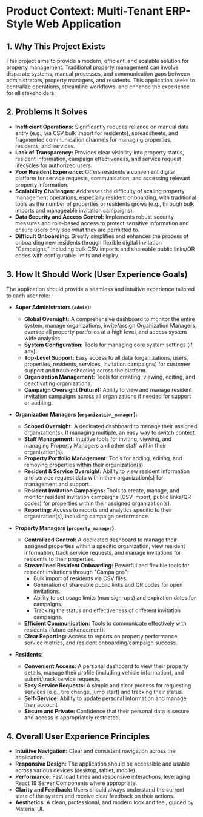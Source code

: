 # Product Context: Multi-Tenant ERP-Style Web Application

## 1. Why This Project Exists

This project aims to provide a modern, efficient, and scalable solution for property management. Traditional property management can involve disparate systems, manual processes, and communication gaps between administrators, property managers, and residents. This application seeks to centralize operations, streamline workflows, and enhance the experience for all stakeholders.

## 2. Problems It Solves

*   **Inefficient Operations:** Significantly reduces reliance on manual data entry (e.g., via CSV bulk import for residents), spreadsheets, and fragmented communication channels for managing properties, residents, and services.
*   **Lack of Transparency:** Provides clear visibility into property status, resident information, campaign effectiveness, and service request lifecycles for authorized users.
*   **Poor Resident Experience:** Offers residents a convenient digital platform for service requests, communication, and accessing relevant property information.
*   **Scalability Challenges:** Addresses the difficulty of scaling property management operations, especially resident onboarding, with traditional tools as the number of properties or residents grows (e.g., through bulk imports and manageable invitation campaigns).
*   **Data Security and Access Control:** Implements robust security measures and role-based access to protect sensitive information and ensure users only see what they are permitted to.
*   **Difficult Onboarding:** Greatly simplifies and enhances the process of onboarding new residents through flexible digital invitation "Campaigns," including bulk CSV imports and shareable public links/QR codes with configurable limits and expiry.

## 3. How It Should Work (User Experience Goals)

The application should provide a seamless and intuitive experience tailored to each user role:

*   **Super Administrators (`admin`):**
    *   **Global Oversight:** A comprehensive dashboard to monitor the entire system, manage organizations, invite/assign Organization Managers, oversee all property portfolios at a high level, and access system-wide analytics.
    *   **System Configuration:** Tools for managing core system settings (if any).
    *   **Top-Level Support:** Easy access to all data (organizations, users, properties, residents, services, invitation campaigns) for customer support and troubleshooting across the platform.
    *   **Organization Management:** Tools for creating, viewing, editing, and deactivating organizations.
    *   **Campaign Oversight (Future):** Ability to view and manage resident invitation campaigns across all organizations if needed for support or auditing.

*   **Organization Managers (`organization_manager`):**
    *   **Scoped Oversight:** A dedicated dashboard to manage their assigned organization(s). If managing multiple, an easy way to switch context.
    *   **Staff Management:** Intuitive tools for inviting, viewing, and managing Property Managers and other staff within their organization(s).
    *   **Property Portfolio Management:** Tools for adding, editing, and removing properties within their organization(s).
    *   **Resident & Service Oversight:** Ability to view resident information and service request data within their organization(s) for management and support.
    *   **Resident Invitation Campaigns:** Tools to create, manage, and monitor resident invitation campaigns (CSV import, public links/QR codes) for properties within their assigned organization(s).
    *   **Reporting:** Access to reports and analytics specific to their organization(s), including campaign performance.

*   **Property Managers (`property_manager`):**
    *   **Centralized Control:** A dedicated dashboard to manage their assigned properties within a specific organization, view resident information, track service requests, and manage invitations for residents to their properties.
    *   **Streamlined Resident Onboarding:** Powerful and flexible tools for resident invitations through "Campaigns":
        *   Bulk import of residents via CSV files.
        *   Generation of shareable public links and QR codes for open invitations.
        *   Ability to set usage limits (max sign-ups) and expiration dates for campaigns.
        *   Tracking the status and effectiveness of different invitation campaigns.
    *   **Efficient Communication:** Tools to communicate effectively with residents (future enhancement).
    *   **Clear Reporting:** Access to reports on property performance, service metrics, and resident onboarding/campaign success.

*   **Residents:**
    *   **Convenient Access:** A personal dashboard to view their property details, manage their profile (including vehicle information), and submit/track service requests.
    *   **Easy Service Requests:** A simple and clear process for requesting services (e.g., tire change, jump start) and tracking their status.
    *   **Self-Service:** Ability to update personal information and manage their account.
    *   **Secure and Private:** Confidence that their personal data is secure and access is appropriately restricted.

## 4. Overall User Experience Principles

*   **Intuitive Navigation:** Clear and consistent navigation across the application.
*   **Responsive Design:** The application should be accessible and usable across various devices (desktop, tablet, mobile).
*   **Performance:** Fast load times and responsive interactions, leveraging React 19 Server Components where appropriate.
*   **Clarity and Feedback:** Users should always understand the current state of the system and receive clear feedback on their actions.
*   **Aesthetics:** A clean, professional, and modern look and feel, guided by Material UI.
